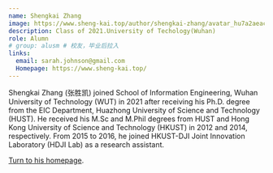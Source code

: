 ```yaml
---
name: Shengkai Zhang
image: https://www.sheng-kai.top/author/shengkai-zhang/avatar_hu7a2aeac01f9ac09b48f0a3ea08d73ded_3140385_270x270_fill_q90_lanczos_center.webp
description: Class of 2021.University of Techology(Wuhan)
role: Alumn
# group: alusm # 校友，毕业后拉入
links:
  email: sarah.johnson@gmail.com
  Homepage: https://www.sheng-kai.top/
---
```


Shengkai Zhang (张胜凯) joined School of Information Engineering, Wuhan University of Technology (WUT) in 2021 after receiving his Ph.D. degree from the EIC Department, Huazhong University of Science and Technology (HUST). He received his M.Sc and M.Phil degrees from HUST and Hong Kong University of Science and Technology (HKUST) in 2012 and 2014, respectively. From 2015 to 2016, he joined HKUST-DJI Joint Innovation Laboratory (HDJI Lab) as a research assistant.

[Turn to his homepage](https://www.sheng-kai.top/).
